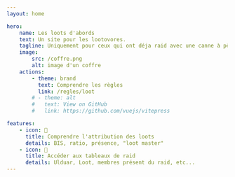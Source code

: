 ```yaml
---
layout: home

hero:
    name: Les loots d'abords
    text: Un site pour les lootovores.
    tagline: Uniquement pour ceux qui ont déja raid avec une canne à pêche.
    image:
        src: /coffre.png
        alt: image d'un coffre
    actions:
        - theme: brand
          text: Comprendre les règles
          link: /regles/loot
        # - theme: alt
        #   text: View on GitHub
        #   link: https://github.com/vuejs/vitepress

features:
    - icon: 🎁
      title: Comprendre l'attribution des loots
      details: BIS, ratio, présence, "loot master"
    - icon: 🧮
      title: Accéder aux tableaux de raid
      details: Ulduar, Loot, membres présent du raid, etc...
---
```

